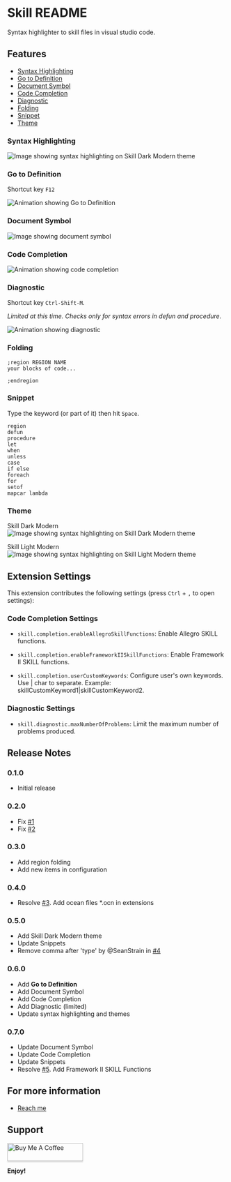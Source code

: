 # Skill README

Syntax highlighter to skill files in visual studio code.

## Features

* [Syntax Highlighting](#syntax-highlighting)
* [Go to Definition](#go-to-definition)
* [Document Symbol](#document-symbol)
* [Code Completion](#code-completion)
* [Diagnostic](#diagnotic)
* [Folding](#folding)
* [Snippet](#snippet)
* [Theme](#theme)

### Syntax Highlighting

<img src="https://github.com/herbertagosto/code-skill/blob/main/resources/images/skill-syntax-dark.png?raw=true" alt="Image showing syntax highlighting on Skill Dark Modern theme">

### Go to Definition

Shortcut key `F12`

<!-- <img src="https://github.com/herbertagosto/code-skill/blob/main/resources/images/skill.gif?raw=true" alt="Animation showing project feature"> 
-->

<img src="https://github.com/herbertagosto/code-skill/blob/main/resources/images/skill-goto-definition.gif?raw=true" alt="Animation showing Go to Definition">


### Document Symbol

<img src="https://github.com/herbertagosto/code-skill/blob/main/resources/images/skill-document-symbol.png?raw=true" alt="Image showing document symbol">


### Code Completion

<img src="https://github.com/herbertagosto/code-skill/blob/main/resources/images/skill-code-completion.gif?raw=true" alt="Animation showing code completion">


### Diagnostic

Shortcut key `Ctrl-Shift-M`.

*Limited at this time. Checks only for syntax errors in defun and procedure.*

<img src="https://github.com/herbertagosto/code-skill/blob/main/resources/images/skill-diagnostic.gif?raw=true" alt="Animation showing diagnostic">


### Folding

```skill
;region REGION NAME
your blocks of code...

;endregion
```


### Snippet

Type the keyword (or part of it) then hit `Space`.

```skill
region
defun
procedure
let
when
unless
case
if else
foreach
for
setof
mapcar lambda
```

### Theme

Skill Dark Modern
<img src="https://github.com/herbertagosto/code-skill/blob/main/resources/images/skill-syntax-dark.png?raw=true" alt="Image showing syntax highlighting on Skill Dark Modern theme">

Skill Light Modern
<img src="https://github.com/herbertagosto/code-skill/blob/main/resources/images/skill-syntax-light.png?raw=true" alt="Image showing syntax highlighting on Skill Light Modern theme">


## Extension Settings

This extension contributes the following settings (press `Ctrl` + `,` to open settings):

### Code Completion Settings

* `skill.completion.enableAllegroSkillFunctions`: Enable Allegro SKILL functions.

* `skill.completion.enableFrameworkIISkillFunctions`: Enable Framework II SKILL functions.

* `skill.completion.userCustomKeywords`: Configure user's own keywords. Use | char to separate. Example: skillCustomKeyword1|skillCustomKeyword2.

### Diagnostic Settings

* `skill.diagnostic.maxNumberOfProblems`: Limit the maximum number of problems produced.


<!-- 
* `myExtension.enable`: Enable/disable this extension.
* `myExtension.thing`: Set to `blah` to do something.


## Known Issues

Calling out known issues can help limit users opening duplicate issues against your extension.

 -->



## Release Notes

### 0.1.0
* Initial release

### 0.2.0
* Fix [#1](https://github.com/herbertagosto/code-skill/issues/1)
* Fix [#2](https://github.com/herbertagosto/code-skill/issues/2)

### 0.3.0
* Add region folding
* Add new items in configuration

### 0.4.0
* Resolve [#3](https://github.com/herbertagosto/code-skill/issues/3). Add ocean files *.ocn in extensions

### 0.5.0
* Add Skill Dark Modern theme
* Update Snippets
* Remove comma after 'type' by @SeanStrain in [#4](https://github.com/herbertagosto/code-skill/issues/4)

### 0.6.0
* Add **Go to Definition**
* Add Document Symbol
* Add Code Completion
* Add Diagnostic (limited)
* Update syntax highlighting and themes

### 0.7.0
* Update Document Symbol
* Update Code Completion
* Update Snippets
* Resolve [#5](https://github.com/herbertagosto/code-skill/issues/5). Add Framework II SKILL Functions

## For more information

* [Reach me](http://herbagosto@gmail.com)


## Support

<a href="https://www.buymeacoffee.com/hagosto" target="_blank"><img src="https://www.buymeacoffee.com/assets/img/custom_images/purple_img.png" alt="Buy Me A Coffee" style="height: 41px !important;width: 174px !important;box-shadow: 0px 3px 2px 0px rgba(190, 190, 190, 0.5) !important;-webkit-box-shadow: 0px 3px 2px 0px rgba(190, 190, 190, 0.5) !important;" ></a>



**Enjoy!**